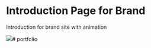 # Introduction Page for Brand

Introduction for brand site with animation

![](longines.gif)# portfolio